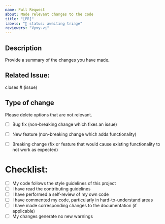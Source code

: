 ```yaml
---
name: Pull Request
about: Made relevant changes to the code
title: "[PR]"
labels: "🚦 status: awaiting triage"
reviewers: "Vyvy-vi"
---
```


## Description

Provide a summary of the changes you have made.


## Related Issue:

closes # (issue)


## Type of change

Please delete options that are not relevant.

- [ ] Bug fix (non-breaking change which fixes an issue)
- [ ] New feature (non-breaking change which adds functionality)
- [ ] Breaking change (fix or feature that would cause existing functionality to not work as expected)


# Checklist:

- [ ] My code follows the style guidelines of this project
- [ ] I have read the contributing guidelines
- [ ] I have performed a self-review of my own code
- [ ] I have commented my code, particularly in hard-to-understand areas
- [ ] I have made corresponding changes to the documentation (if applicable)
- [ ] My changes generate no new warnings
